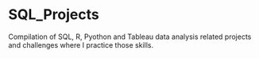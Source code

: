 # SQL_Projects
Compilation of SQL, R, Pyothon and Tableau data analysis related projects and challenges where I practice those skills.

